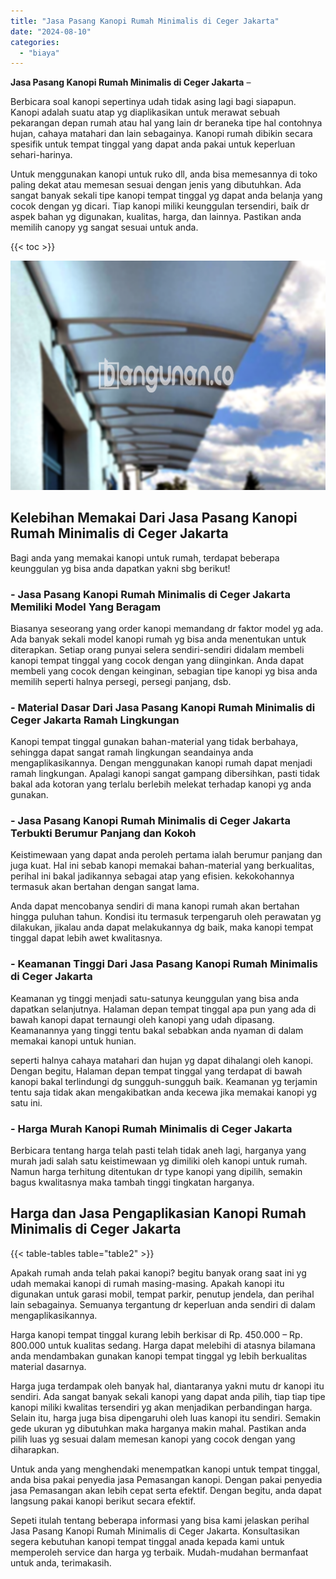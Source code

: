 ```yaml
---
title: "Jasa Pasang Kanopi Rumah Minimalis di Ceger Jakarta"
date: "2024-08-10"
categories: 
  - "biaya"
---
```


**Jasa Pasang Kanopi Rumah Minimalis di Ceger Jakarta** –

Berbicara soal kanopi sepertinya udah tidak asing lagi bagi siapapun. Kanopi adalah suatu atap yg diaplikasikan untuk merawat sebuah pekarangan depan rumah atau hal yang lain dr beraneka tipe hal contohnya hujan, cahaya matahari dan lain sebagainya. Kanopi rumah dibikin secara spesifik untuk tempat tinggal yang dapat anda pakai untuk keperluan sehari-harinya.

Untuk menggunakan kanopi untuk ruko dll, anda bisa memesannya di toko paling dekat atau memesan sesuai dengan jenis yang dibutuhkan. Ada sangat banyak sekali tipe kanopi tempat tinggal yg dapat anda belanja yang cocok dengan yg dicari. Tiap kanopi miliki keunggulan tersendiri, baik dr aspek bahan yg digunakan, kualitas, harga, dan lainnya. Pastikan anda memilih canopy yg sangat sesuai untuk anda.

{{< toc >}}

![Jasa Pasang Kanopi Rumah Minimalis di Ceger Jakarta](/images/harga-kanopi-minimalis-21.png)

## Kelebihan Memakai Dari Jasa Pasang Kanopi Rumah Minimalis di Ceger Jakarta

Bagi anda yang memakai kanopi untuk rumah, terdapat beberapa keunggulan yg bisa anda dapatkan yakni sbg berikut!

### \- Jasa Pasang Kanopi Rumah Minimalis di Ceger Jakarta Memiliki Model Yang Beragam

Biasanya seseorang yang order kanopi memandang dr faktor model yg ada. Ada banyak sekali model kanopi rumah yg bisa anda menentukan untuk diterapkan. Setiap orang punyai selera sendiri-sendiri didalam membeli kanopi tempat tinggal yang cocok dengan yang diinginkan. Anda dapat membeli yang cocok dengan keinginan, sebagian tipe kanopi yg bisa anda memilih seperti halnya persegi, persegi panjang, dsb.

### \- Material Dasar Dari Jasa Pasang Kanopi Rumah Minimalis di Ceger Jakarta Ramah Lingkungan

Kanopi tempat tinggal gunakan bahan-material yang tidak berbahaya, sehingga dapat sangat ramah lingkungan seandainya anda mengaplikasikannya. Dengan menggunakan kanopi rumah dapat menjadi ramah lingkungan. Apalagi kanopi sangat gampang dibersihkan, pasti tidak bakal ada kotoran yang terlalu berlebih melekat terhadap kanopi yg anda gunakan.

### \- Jasa Pasang Kanopi Rumah Minimalis di Ceger Jakarta Terbukti Berumur Panjang dan Kokoh

Keistimewaan yang dapat anda peroleh pertama ialah berumur panjang dan juga kuat. Hal ini sebab kanopi memakai bahan-material yang berkualitas, perihal ini bakal jadikannya sebagai atap yang efisien. kekokohannya termasuk akan bertahan dengan sangat lama.

Anda dapat mencobanya sendiri di mana kanopi rumah akan bertahan hingga puluhan tahun. Kondisi itu termasuk terpengaruh oleh perawatan yg dilakukan, jikalau anda dapat melakukannya dg baik, maka kanopi tempat tinggal dapat lebih awet kwalitasnya.

### \- Keamanan Tinggi Dari Jasa Pasang Kanopi Rumah Minimalis di Ceger Jakarta

Keamanan yg tinggi menjadi satu-satunya keunggulan yang bisa anda dapatkan selanjutnya. Halaman depan tempat tinggal apa pun yang ada di bawah kanopi dapat ternaungi oleh kanopi yang udah dipasang. Keamanannya yang tinggi tentu bakal sebabkan anda nyaman di dalam memakai kanopi untuk hunian.

seperti halnya cahaya matahari dan hujan yg dapat dihalangi oleh kanopi. Dengan begitu, Halaman depan tempat tinggal yang terdapat di bawah kanopi bakal terlindungi dg sungguh-sungguh baik. Keamanan yg terjamin tentu saja tidak akan mengakibatkan anda kecewa jika memakai kanopi yg satu ini.

### \- Harga Murah Kanopi Rumah Minimalis di Ceger Jakarta

Berbicara tentang harga telah pasti telah tidak aneh lagi, harganya yang murah jadi salah satu keistimewaan yg dimiliki oleh kanopi untuk rumah. Namun harga terhitung ditentukan dr type kanopi yang dipilih, semakin bagus kwalitasnya maka tambah tinggi tingkatan harganya.

## Harga dan Jasa Pengaplikasian Kanopi Rumah Minimalis di Ceger Jakarta

{{< table-tables table="table2" >}}

Apakah rumah anda telah pakai kanopi? begitu banyak orang saat ini yg udah memakai kanopi di rumah masing-masing. Apakah kanopi itu digunakan untuk garasi mobil, tempat parkir, penutup jendela, dan perihal lain sebagainya. Semuanya tergantung dr keperluan anda sendiri di dalam mengaplikasikannya.

Harga kanopi tempat tinggal kurang lebih berkisar di Rp. 450.000 – Rp. 800.000 untuk kualitas sedang. Harga dapat melebihi di atasnya bilamana anda mendambakan gunakan kanopi tempat tinggal yg lebih berkualitas material dasarnya.

Harga juga terdampak oleh banyak hal, diantaranya yakni mutu dr kanopi itu sendiri. Ada sangat banyak sekali kanopi yang dapat anda pilih, tiap tiap tipe kanopi miliki kwalitas tersendiri yg akan menjadikan perbandingan harga. Selain itu, harga juga bisa dipengaruhi oleh luas kanopi itu sendiri. Semakin gede ukuran yg dibutuhkan maka harganya makin mahal. Pastikan anda pilih luas yg sesuai dalam memesan kanopi yang cocok dengan yang diharapkan.

Untuk anda yang menghendaki menempatkan kanopi untuk tempat tinggal, anda bisa pakai penyedia jasa Pemasangan kanopi. Dengan pakai penyedia jasa Pemasangan akan lebih cepat serta efektif. Dengan begitu, anda dapat langsung pakai kanopi berikut secara efektif.

Sepeti itulah tentang beberapa informasi yang bisa kami jelaskan perihal Jasa Pasang Kanopi Rumah Minimalis di Ceger Jakarta. Konsultasikan segera kebutuhan kanopi tempat tinggal anada kepada kami untuk memperoleh service dan harga yg terbaik. Mudah-mudahan bermanfaat untuk anda, terimakasih.
